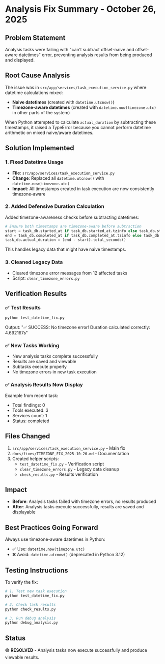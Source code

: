 # Analysis Fix Summary - October 26, 2025

## Problem Statement
Analysis tasks were failing with "can't subtract offset-naive and offset-aware datetimes" error, preventing analysis results from being produced and displayed.

## Root Cause Analysis
The issue was in `src/app/services/task_execution_service.py` where datetime calculations mixed:
- **Naive datetimes** (created with `datetime.utcnow()`)
- **Timezone-aware datetimes** (created with `datetime.now(timezone.utc)` in other parts of the system)

When Python attempted to calculate `actual_duration` by subtracting these timestamps, it raised a TypeError because you cannot perform datetime arithmetic on mixed naive/aware datetimes.

## Solution Implemented

### 1. Fixed Datetime Usage
- **File**: `src/app/services/task_execution_service.py`
- **Change**: Replaced all `datetime.utcnow()` with `datetime.now(timezone.utc)`
- **Impact**: All timestamps created in task execution are now consistently timezone-aware

### 2. Added Defensive Duration Calculation
Added timezone-awareness checks before subtracting datetimes:
```python
# Ensure both timestamps are timezone-aware before subtraction
start = task_db.started_at if task_db.started_at.tzinfo else task_db.started_at.replace(tzinfo=timezone.utc)
end = task_db.completed_at if task_db.completed_at.tzinfo else task_db.completed_at.replace(tzinfo=timezone.utc)
task_db.actual_duration = (end - start).total_seconds()
```

This handles legacy data that might have naive timestamps.

### 3. Cleaned Legacy Data
- Cleared timezone error messages from 12 affected tasks
- Script: `clear_timezone_errors.py`

## Verification Results

### ✅ Test Results
```bash
python test_datetime_fix.py
```
Output: "✅ SUCCESS: No timezone error! Duration calculated correctly: 4.692167s"

### ✅ New Tasks Working
- New analysis tasks complete successfully
- Results are saved and viewable
- Subtasks execute properly
- No timezone errors in new task execution

### ✅ Analysis Results Now Display
Example from recent task:
- Total findings: 0
- Tools executed: 3
- Services count: 1
- Status: completed

## Files Changed
1. `src/app/services/task_execution_service.py` - Main fix
2. `docs/fixes/TIMEZONE_FIX_2025-10-26.md` - Documentation
3. Created helper scripts:
   - `test_datetime_fix.py` - Verification script
   - `clear_timezone_errors.py` - Legacy data cleanup
   - `check_results.py` - Results verification

## Impact
- **Before**: Analysis tasks failed with timezone errors, no results produced
- **After**: Analysis tasks execute successfully, results are saved and displayable

## Best Practices Going Forward
Always use timezone-aware datetimes in Python:
- ✅ Use: `datetime.now(timezone.utc)`
- ❌ Avoid: `datetime.utcnow()` (deprecated in Python 3.12)

## Testing Instructions
To verify the fix:
```bash
# 1. Test new task execution
python test_datetime_fix.py

# 2. Check task results  
python check_results.py

# 3. Run debug analysis
python debug_analysis.py
```

## Status
🟢 **RESOLVED** - Analysis tasks now execute successfully and produce viewable results.
